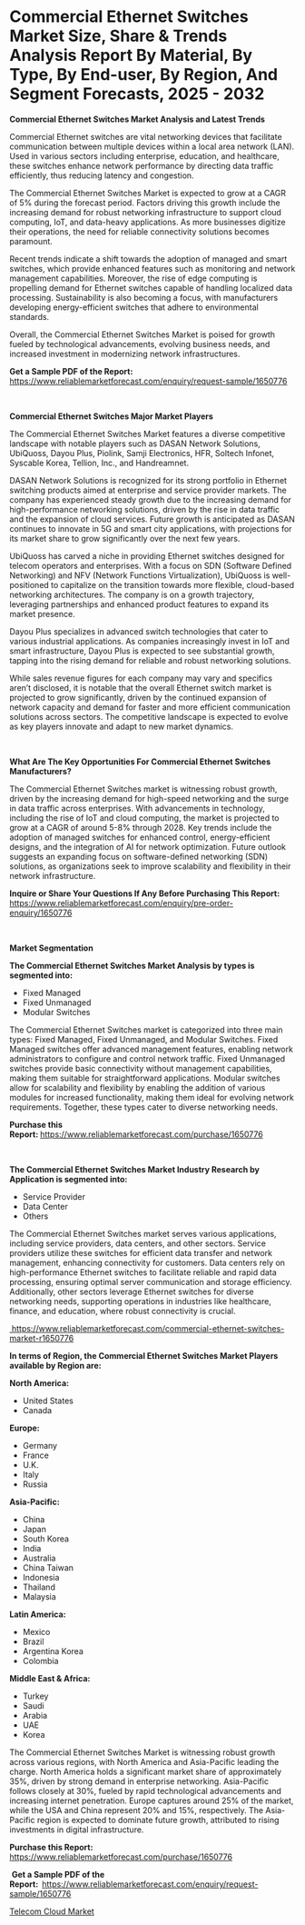 <p><h1>Commercial Ethernet Switches Market Size, Share & Trends Analysis Report By Material, By Type, By End-user, By Region, And Segment Forecasts, 2025 - 2032</h1></p><p><strong>Commercial Ethernet Switches Market Analysis and Latest Trends</strong></p>
<p><p>Commercial Ethernet switches are vital networking devices that facilitate communication between multiple devices within a local area network (LAN). Used in various sectors including enterprise, education, and healthcare, these switches enhance network performance by directing data traffic efficiently, thus reducing latency and congestion.</p><p>The Commercial Ethernet Switches Market is expected to grow at a CAGR of 5% during the forecast period. Factors driving this growth include the increasing demand for robust networking infrastructure to support cloud computing, IoT, and data-heavy applications. As more businesses digitize their operations, the need for reliable connectivity solutions becomes paramount.</p><p>Recent trends indicate a shift towards the adoption of managed and smart switches, which provide enhanced features such as monitoring and network management capabilities. Moreover, the rise of edge computing is propelling demand for Ethernet switches capable of handling localized data processing. Sustainability is also becoming a focus, with manufacturers developing energy-efficient switches that adhere to environmental standards.</p><p>Overall, the Commercial Ethernet Switches Market is poised for growth fueled by technological advancements, evolving business needs, and increased investment in modernizing network infrastructures.</p></p>
<p><strong>Get a Sample PDF of the Report:&nbsp;</strong> <a href="https://www.reliablemarketforecast.com/enquiry/request-sample/1650776?utm_campaign=1903&utm_medium=2&utm_source=Github&utm_content=ia&utm_term=15022025&utm_id=commercial-ethernet-switches">https://www.reliablemarketforecast.com/enquiry/request-sample/1650776</a></p>
<p>&nbsp;</p>
<p><strong>Commercial Ethernet Switches Major Market Players</strong></p>
<p><p>The Commercial Ethernet Switches Market features a diverse competitive landscape with notable players such as DASAN Network Solutions, UbiQuoss, Dayou Plus, Piolink, Samji Electronics, HFR, Soltech Infonet, Syscable Korea, Tellion, Inc., and Handreamnet. </p><p>DASAN Network Solutions is recognized for its strong portfolio in Ethernet switching products aimed at enterprise and service provider markets. The company has experienced steady growth due to the increasing demand for high-performance networking solutions, driven by the rise in data traffic and the expansion of cloud services. Future growth is anticipated as DASAN continues to innovate in 5G and smart city applications, with projections for its market share to grow significantly over the next few years.</p><p>UbiQuoss has carved a niche in providing Ethernet switches designed for telecom operators and enterprises. With a focus on SDN (Software Defined Networking) and NFV (Network Functions Virtualization), UbiQuoss is well-positioned to capitalize on the transition towards more flexible, cloud-based networking architectures. The company is on a growth trajectory, leveraging partnerships and enhanced product features to expand its market presence.</p><p>Dayou Plus specializes in advanced switch technologies that cater to various industrial applications. As companies increasingly invest in IoT and smart infrastructure, Dayou Plus is expected to see substantial growth, tapping into the rising demand for reliable and robust networking solutions.</p><p>While sales revenue figures for each company may vary and specifics aren’t disclosed, it is notable that the overall Ethernet switch market is projected to grow significantly, driven by the continued expansion of network capacity and demand for faster and more efficient communication solutions across sectors. The competitive landscape is expected to evolve as key players innovate and adapt to new market dynamics.</p></p>
<p>&nbsp;</p>
<p><strong>What Are The Key Opportunities For Commercial Ethernet Switches Manufacturers?</strong></p>
<p><p>The Commercial Ethernet Switches market is witnessing robust growth, driven by the increasing demand for high-speed networking and the surge in data traffic across enterprises. With advancements in technology, including the rise of IoT and cloud computing, the market is projected to grow at a CAGR of around 5-8% through 2028. Key trends include the adoption of managed switches for enhanced control, energy-efficient designs, and the integration of AI for network optimization. Future outlook suggests an expanding focus on software-defined networking (SDN) solutions, as organizations seek to improve scalability and flexibility in their network infrastructure.</p></p>
<p><strong>Inquire or Share Your Questions If Any Before Purchasing This Report:</strong> <a href="https://www.reliablemarketforecast.com/enquiry/pre-order-enquiry/1650776?utm_campaign=1903&utm_medium=2&utm_source=Github&utm_content=ia&utm_term=15022025&utm_id=commercial-ethernet-switches">https://www.reliablemarketforecast.com/enquiry/pre-order-enquiry/1650776</a></p>
<p>&nbsp;</p>
<p><strong>Market Segmentation</strong></p>
<p><strong>The Commercial Ethernet Switches Market Analysis by types is segmented into:</strong></p>
<p><ul><li>Fixed Managed</li><li>Fixed Unmanaged</li><li>Modular Switches</li></ul></p>
<p><p>The Commercial Ethernet Switches market is categorized into three main types: Fixed Managed, Fixed Unmanaged, and Modular Switches. Fixed Managed switches offer advanced management features, enabling network administrators to configure and control network traffic. Fixed Unmanaged switches provide basic connectivity without management capabilities, making them suitable for straightforward applications. Modular switches allow for scalability and flexibility by enabling the addition of various modules for increased functionality, making them ideal for evolving network requirements. Together, these types cater to diverse networking needs.</p></p>
<p><strong>Purchase this Report:&nbsp;</strong><a href="https://www.reliablemarketforecast.com/purchase/1650776?utm_campaign=1903&utm_medium=2&utm_source=Github&utm_content=ia&utm_term=15022025&utm_id=commercial-ethernet-switches">https://www.reliablemarketforecast.com/purchase/1650776</a></p>
<p>&nbsp;</p>
<p><strong>The Commercial Ethernet Switches Market Industry Research by Application is segmented into:</strong></p>
<p><ul><li>Service Provider</li><li>Data Center</li><li>Others</li></ul></p>
<p><p>The Commercial Ethernet Switches market serves various applications, including service providers, data centers, and other sectors. Service providers utilize these switches for efficient data transfer and network management, enhancing connectivity for customers. Data centers rely on high-performance Ethernet switches to facilitate reliable and rapid data processing, ensuring optimal server communication and storage efficiency. Additionally, other sectors leverage Ethernet switches for diverse networking needs, supporting operations in industries like healthcare, finance, and education, where robust connectivity is crucial.</p></p>
<p><a href="https://www.reliablemarketforecast.com/commercial-ethernet-switches-market-r1650776?utm_campaign=1903&utm_medium=2&utm_source=Github&utm_content=ia&utm_term=15022025&utm_id=commercial-ethernet-switches">&nbsp;https://www.reliablemarketforecast.com/commercial-ethernet-switches-market-r1650776</a></p>
<p><strong>In terms of Region, the Commercial Ethernet Switches Market Players available by Region are:</strong></p>
<p>
    <p> <strong> North America: </strong>
        <ul>
            <li>United States</li>
            <li>Canada</li>
        </ul>
        </p> 
    <p> <strong> Europe: </strong>
        <ul>
            <li>Germany</li>
            <li>France</li>
            <li>U.K.</li>
            <li>Italy</li>
            <li>Russia</li>
        </ul>
        </p> 
    <p> <strong> Asia-Pacific: </strong>
        <ul>
            <li>China</li>
            <li>Japan</li>
            <li>South Korea</li>
            <li>India</li>
            <li>Australia</li>
            <li>China Taiwan</li>
            <li>Indonesia</li>
            <li>Thailand</li>
            <li>Malaysia</li>
        </ul>
        </p> 
    <p> <strong> Latin America: </strong>
        <ul>
            <li>Mexico</li>
            <li>Brazil</li>
            <li>Argentina Korea</li>
            <li>Colombia</li>
        </ul>
        </p> 
    <p> <strong> Middle East & Africa: </strong>
        <ul>
            <li>Turkey</li>
            <li>Saudi</li>
            <li>Arabia</li>
            <li>UAE</li>
            <li>Korea</li>
        </ul>
    </p>
    </p>
<p><p>The Commercial Ethernet Switches Market is witnessing robust growth across various regions, with North America and Asia-Pacific leading the charge. North America holds a significant market share of approximately 35%, driven by strong demand in enterprise networking. Asia-Pacific follows closely at 30%, fueled by rapid technological advancements and increasing internet penetration. Europe captures around 25% of the market, while the USA and China represent 20% and 15%, respectively. The Asia-Pacific region is expected to dominate future growth, attributed to rising investments in digital infrastructure.</p></p>
<p><strong>Purchase this Report: </strong><a href="https://www.reliablemarketforecast.com/purchase/1650776?utm_campaign=1903&utm_medium=2&utm_source=Github&utm_content=ia&utm_term=15022025&utm_id=commercial-ethernet-switches">https://www.reliablemarketforecast.com/purchase/1650776</a></p>
<p>&nbsp;<strong>Get a Sample PDF of the Report:&nbsp;&nbsp;</strong><a href="https://www.reliablemarketforecast.com/enquiry/request-sample/1650776?utm_campaign=1903&utm_medium=2&utm_source=Github&utm_content=ia&utm_term=15022025&utm_id=commercial-ethernet-switches">https://www.reliablemarketforecast.com/enquiry/request-sample/1650776</a></p>
<p><strong></strong></p>
<p><p><a href="https://github.com/ashepherd82/Market-Research-Report-List-7/blob/main/telecom-cloud-market.md?utm_campaign=1903&utm_medium=2&utm_source=Github&utm_content=ia&utm_term=15022025&utm_id=commercial-ethernet-switches">Telecom Cloud Market</a></p></p>